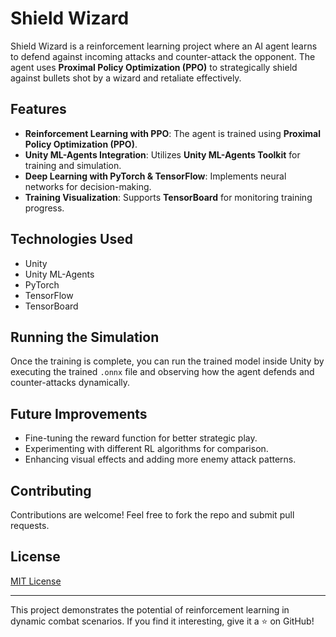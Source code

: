 ﻿# Shield Wizard

Shield Wizard is a reinforcement learning project where an AI agent learns to defend against incoming attacks and counter-attack the opponent. The agent uses **Proximal Policy Optimization (PPO)** to strategically shield against bullets shot by a wizard and retaliate effectively.

## Features
- **Reinforcement Learning with PPO**: The agent is trained using **Proximal Policy Optimization (PPO)**.
- **Unity ML-Agents Integration**: Utilizes **Unity ML-Agents Toolkit** for training and simulation.
- **Deep Learning with PyTorch & TensorFlow**: Implements neural networks for decision-making.
- **Training Visualization**: Supports **TensorBoard** for monitoring training progress.

## Technologies Used
- Unity
- Unity ML-Agents
- PyTorch
- TensorFlow
- TensorBoard

## Running the Simulation
Once the training is complete, you can run the trained model inside Unity by executing the trained `.onnx` file and observing how the agent defends and counter-attacks dynamically.

## Future Improvements
- Fine-tuning the reward function for better strategic play.
- Experimenting with different RL algorithms for comparison.
- Enhancing visual effects and adding more enemy attack patterns.

## Contributing
Contributions are welcome! Feel free to fork the repo and submit pull requests.

## License
[MIT License](LICENSE)

---
This project demonstrates the potential of reinforcement learning in dynamic combat scenarios. If you find it interesting, give it a ⭐ on GitHub!

